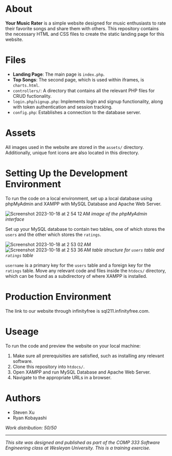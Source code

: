 # About

**Your Music Rater** is a simple website designed for music enthusiasts to rate
their favorite songs and share them with others. This repository contains the
necessary HTML and CSS files to create the static landing page for this website.

# Files
* **Landing Page**: The main page is `index.php`.
* **Top Songs**: The second page, which is used within iframes, is `charts.html`.
* `controllers/`: A directory that contains all the relevant PHP files for CRUD fuctionality.
* `login.php`/`signup.php`: Implements login and signup functionality, along with token authentication and session tracking.
* `config.php`: Establishes a connection to the database server.



# Assets
All images used in the website are stored in the `assets/` directory. Additionally,
unique font icons are also located in this directory.

# Setting Up the Development Environment
To run the code on a local environment, set up a local database using phpMyAdmin and
XAMPP with MySQL Database and Apache Web Server.

![Screenshot 2023-10-18 at 2 54 12 AM](https://github.com/ryan-kobayashi/music-rater/assets/91140371/0affa9bf-ac73-49d3-b6f3-269dc926256b)
*image of the phpMyAdmin interface*

Set up your MySQL database to contain two tables, one of which stores the `users` and the other which stores the `ratings`.

![Screenshot 2023-10-18 at 2 53 02 AM](https://github.com/ryan-kobayashi/music-rater/assets/91140371/82e54910-dc94-47dd-b65c-4e30839f17ca)
![Screenshot 2023-10-18 at 2 53 36 AM](https://github.com/ryan-kobayashi/music-rater/assets/91140371/fc200dd3-3221-4143-ae94-930090c88e8e)
*table structure for `users` table and `ratings` table*

`username` is a primary key for the `users` table and a foreign key for the `ratings` table. Move any relevant code and files inside the `htdocs/` directory, which can be found as a subdirectory of where XAMPP is installed.

# Production Environment
The link to our website through infinityfree is sql211.infinityfree.com.

# Useage
To run the code and preview the website on your local machine:
1. Make sure all prerequisities are satisfied, such as installing any relevant software.
2. Clone this repository into `htdocs/`.
3. Open XAMPP and run MySQL Database and Apache Web Server.
4. Navigate to the appropriate URLs in a browser.


# Authors
* Steven Xu
* Ryan Kobayashi

*Work distribution: 50/50*

---

*This site was designed and published as part of the COMP 333 Software Engineering class at Wesleyan University. This is a training exercise.*
